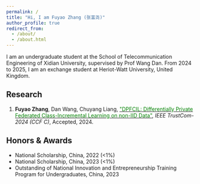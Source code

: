 ```yaml
---
permalink: /
title: "Hi, I am Fuyao Zhang (张富尧)"
author_profile: true
redirect_from: 
  - /about/
  - /about.html
---
```


<!-- ## Hi, I am Fuyao Zhang (张富尧) -->
I am an undergraduate student at the School of Telecommunication Engineering of Xidian University, supervised by Prof Wang Dan. From 2024 to 2025, I am an exchange student at Heriot-Watt University, United Kingdom.


## Research
1. **Fuyao Zhang**, Dan Wang, Chuyang Liang, [<font color="green">"DPFCIL: Differentially Private Federated Class-Incremental Learning on non-IID Data"</font>](https://ieeexplore.ieee.org/document/10945069), *IEEE TrustCom-2024 (CCF C)*, Accepted, 2024.



## Honors & Awards
- National Scholarship, China, 2022 (<1%)
- National Scholarship, China, 2023 (<1%)
- Outstanding of National Innovation and Entrepreneurship Training Program for Undergraduates, China, 2023
